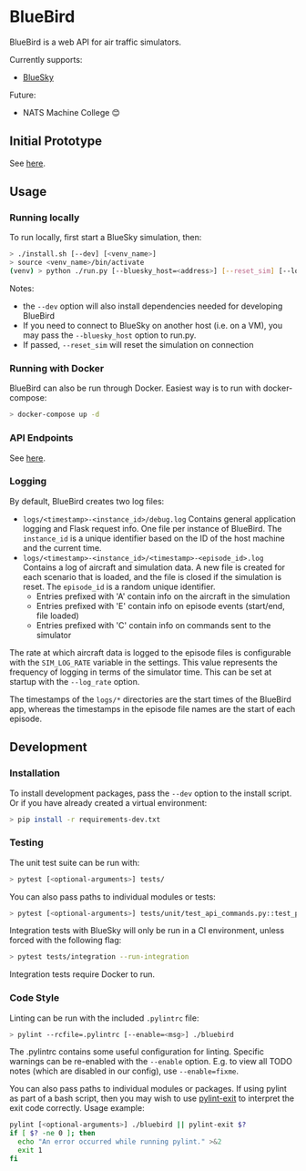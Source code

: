 
# BlueBird

BlueBird is a web API for air traffic simulators.

Currently supports:

- [BlueSky](https://github.com/alan-turing-institute/bluesky)

Future:

- NATS Machine College 😊


## Initial Prototype

See [here](docs/InitialProto.md).


## Usage

### Running locally

To run locally, first start a BlueSky simulation, then:

```bash
> ./install.sh [--dev] [<venv_name>]
> source <venv_name>/bin/activate
(venv) > python ./run.py [--bluesky_host=<address>] [--reset_sim] [--log_rate=<rate>]
```

Notes:
- the `--dev` option will also install dependencies needed for developing BlueBird
- If you need to connect to BlueSky on another host (i.e. on a VM), you may pass the `--bluesky_host` option to run.py.
- If passed, `--reset_sim` will reset the simulation on connection

### Running with Docker

BlueBird can also be run through Docker. Easiest way is to run with docker-compose:

```bash
> docker-compose up -d
```

### API Endpoints

See [here](API.md).

### Logging

By default, BlueBird creates two log files:

- `logs/<timestamp>-<instance_id>/debug.log` Contains general application logging and Flask request info. One file per instance of BlueBird. The `instance_id` is a unique identifier based on the ID of the host machine and the current time.
- `logs/<timestamp>-<instance_id>/<timestamp>-<episode_id>.log` Contains a log of aircraft and simulation data. A new file is created for each scenario that is loaded, and the file is closed if the simulation is reset. The `episode_id` is a random unique identifier.
    - Entries prefixed with 'A' contain info on the aircraft in the simulation
    - Entries prefixed with 'E' contain info on episode events (start/end, file loaded)
    - Entries prefixed with 'C' contain info on commands sent to the simulator

The rate at which aircraft data is logged to the episode files is configurable with the `SIM_LOG_RATE` variable in the settings. This value represents the frequency of logging in terms of the simulator time. This can be set at startup with the `--log_rate` option.

The timestamps of the `logs/*` directories are the start times of the BlueBird app, whereas the timestamps in the episode file names are the start of each episode.

## Development

### Installation

To install development packages, pass the `--dev` option to the install script. Or if you have already created a virtual environment:

```bash
> pip install -r requirements-dev.txt
```

### Testing

The unit test suite can be run with:

```bash
> pytest [<optional-arguments>] tests/
```

You can also pass paths to individual modules or tests:

```bash
> pytest [<optional-arguments>] tests/unit/test_api_commands.py::test_pos_command
```

Integration tests with BlueSky will only be run in a CI environment, unless forced with the following flag:

```bash
> pytest tests/integration --run-integration
```

Integration tests require Docker to run.

### Code Style

Linting can be run with the included `.pylintrc` file:

```bash
> pylint --rcfile=.pylintrc [--enable=<msg>] ./bluebird
```

The .pylintrc contains some useful configuration for linting. Specific warnings can be re-enabled with the `--enable` option. E.g. to view all TODO notes (which are disabled in our config), use `--enable=fixme`.

You can also pass paths to individual modules or packages. If using pylint as part of a bash script, then you may wish to use [pylint-exit](https://github.com/jongracecox/pylint-exit) to interpret the exit code correctly. Usage example:

```bash
pylint [<optional-arguments>] ./bluebird || pylint-exit $?
if [ $? -ne 0 ]; then
  echo "An error occurred while running pylint." >&2
  exit 1
fi
```
